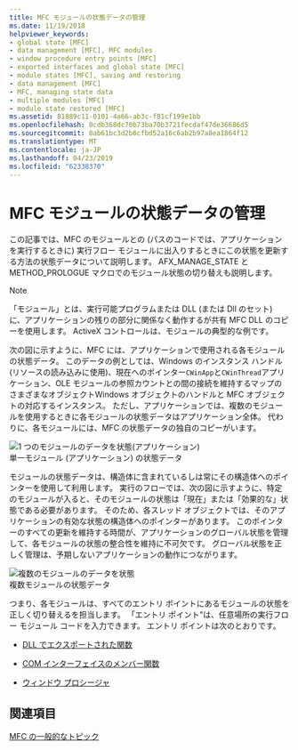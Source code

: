 ```yaml
---
title: MFC モジュールの状態データの管理
ms.date: 11/19/2018
helpviewer_keywords:
- global state [MFC]
- data management [MFC], MFC modules
- window procedure entry points [MFC]
- exported interfaces and global state [MFC]
- module states [MFC], saving and restoring
- data management [MFC]
- MFC, managing state data
- multiple modules [MFC]
- module state restored [MFC]
ms.assetid: 81889c11-0101-4a66-ab3c-f81cf199e1bb
ms.openlocfilehash: 0cdb368dc70b73ba70b3721fecdaf47de36686d5
ms.sourcegitcommit: 0ab61bc3d2b6cfbd52a16c6ab2b97a8ea1864f12
ms.translationtype: MT
ms.contentlocale: ja-JP
ms.lasthandoff: 04/23/2019
ms.locfileid: "62338370"
---
```

# <a name="managing-the-state-data-of-mfc-modules"></a>MFC モジュールの状態データの管理

この記事では、MFC のモジュールとの (パスのコードでは、アプリケーションを実行するときに) 実行フロー モジュールに出入りするときにこの状態を更新する方法の状態データについて説明します。 AFX_MANAGE_STATE と METHOD_PROLOGUE マクロでのモジュール状態の切り替えも説明します。

> [!NOTE]
>  「モジュール」とは、実行可能プログラムまたは DLL (または Dll のセット) に、アプリケーションの残りの部分に関係なく動作するが共有 MFC DLL のコピーを使用します。 ActiveX コントロールは、モジュールの典型的な例です。

次の図に示すように、MFC には、アプリケーションで使用される各モジュールの状態データ。 このデータの例としては、Windows のインスタンス ハンドル (リソースの読み込みに使用)、現在へのポインター`CWinApp`と`CWinThread`アプリケーション、OLE モジュールの参照カウントとの間の接続を維持するマップのさまざまなオブジェクトWindows オブジェクトのハンドルと MFC オブジェクトの対応するインスタンス。 ただし、アプリケーションでは、複数のモジュールを使用するときに各モジュールの状態データはアプリケーション全体。 代わりに、各モジュールには、MFC の状態データの独自のコピーがいます。

![1 つのモジュールのデータを状態&#40;アプリケーション&#41;](../mfc/media/vc387n1.gif "状態データを 1 つのモジュールの&#40;アプリケーション&#41;") <br/>
単一モジュール (アプリケーション) の状態データ

モジュールの状態データは、構造体に含まれているしは常にその構造体へのポインターを使用して利用します。 実行のフローでは、次の図に示すように、特定のモジュールが入ると、そのモジュールの状態は「現在」または「効果的な」状態である必要があります。 そのため、各スレッド オブジェクトでは、そのアプリケーションの有効な状態の構造体へのポインターがあります。 このポインターのすべての更新を維持する時間が、アプリケーションのグローバル状態を管理して、各モジュールの状態の整合性を維持に不可欠です。 グローバル状態を正しく管理は、予期しないアプリケーションの動作につながります。

![複数のモジュールのデータを状態](../mfc/media/vc387n2.gif "複数モジュールのデータの状態") <br/>
複数モジュールの状態データ

つまり、各モジュールは、すべてのエントリ ポイントにあるモジュールの状態を正しく切り替えるを担当します。 「エントリ ポイント"は、任意場所の実行フロー モジュール コードを入力できます。 エントリ ポイントは次のとおりです。

- [DLL でエクスポートされた関数](../mfc/exported-dll-function-entry-points.md)

- [COM インターフェイスのメンバー関数](../mfc/com-interface-entry-points.md)

- [ウィンドウ プロシージャ](../mfc/window-procedure-entry-points.md)

## <a name="see-also"></a>関連項目

[MFC の一般的なトピック](../mfc/general-mfc-topics.md)
